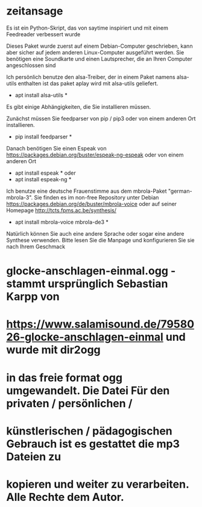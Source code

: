 # zeitansage
Es ist ein Python-Skript, das von saytime inspiriert und mit einem Feedreader verbessert wurde

Dieses Paket wurde zuerst auf einem Debian-Computer geschrieben, kann aber sicher auf jedem anderen Linux-Computer ausgeführt werden.
Sie benötigen eine Soundkarte und einen Lautsprecher, die an Ihren Computer angeschlossen sind

Ich persönlich benutze den alsa-Treiber, der in einem Paket namens alsa-utils enthalten ist
das paket aplay wird mit alsa-utils geliefert.

* apt install alsa-utils *

Es gibt einige Abhängigkeiten, die Sie installieren müssen.

Zunächst müssen Sie feedparser von pip / pip3 oder von einem anderen Ort installieren.

* pip install feedparser *

Danach benötigen Sie einen Espeak von https://packages.debian.org/buster/espeak-ng-espeak oder von einem anderen Ort

* apt install espeak *
oder
* apt install espeak-ng *

Ich benutze eine deutsche Frauenstimme aus dem mbrola-Paket "german-mbrola-3". Sie finden es im non-free Repository unter Debian https://packages.debian.org/de/buster/mbrola-voice oder auf seiner Homepage http://tcts.fpms.ac.be/synthesis/

* apt install mbrola-voice mbrola-de3 *

Natürlich können Sie auch eine andere Sprache oder sogar eine andere Synthese verwenden. Bitte lesen Sie die Manpage und konfigurieren Sie sie nach Ihrem Geschmack

# glocke-anschlagen-einmal.ogg - stammt ursprünglich Sebastian Karpp von 
# https://www.salamisound.de/7958026-glocke-anschlagen-einmal und wurde mit dir2ogg 
# in das freie format ogg umgewandelt. Die Datei Für den privaten / persönlichen / 
# künstlerischen / pädagogischen Gebrauch ist es gestattet die mp3 Dateien zu 
# kopieren und weiter zu verarbeiten. Alle Rechte dem Autor.

